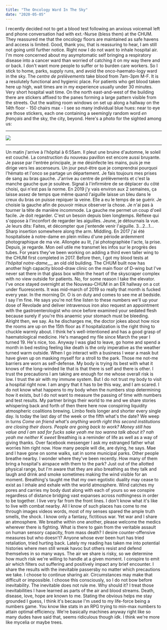 ```yaml
---
title: "The Oncology Ward In The Sky"
date: "2020-05-05"
---
```


I recently decided not to get a blood test following an anxious voicemail left and phone conversation had with ext.-Nurse (bless them) at the CHUM. They reassured me that the oncology floors are maintained as safe havens and access is limited. Good, thank you, that is reassuring to hear, I am still not going until further notice. Right now I do not want to inhale hospital air. I'm more concerned about my asymptomatic self bringing a respiratory disease into a cancer ward than worried of catching it on my way there and or back. I don't want more people to suffer or to burden care workers. So I stick to home, parks, supply runs, and avoid the onco-haemato-logy ward in the sky. The _centre de prélèvements_ take blood from 7am-3pm M-F. It is a resolutely functional and hygienic place. For patients who get blood taken here up high, wait times are in my experience usually under 30 minutes. Very short hospital wait time. On the north east-and-west of the building there are stickers affixed to the panes forming a large pattern visible from the streets. Out the waiting room windows on set up along a hallway on the 14th floor - 150 chairs max - I see so many individual blue hues: near to eye are those stickers, each one containing a seemingly random word _en français_ and the sky, the city, beyond. Here's a photo for the sighted among us:

* * *

![](http://transfusion.mxmarin.ca/wp-content/uploads/2020/05/IMG_-xhh0qm.jpg)

* * *

Un matin j'arrive à l'hôpital à 6:55am. Il pleut une bruine d'automne, le soleil est couché. La construction du nouveau pavillon est encore aussi bruyante. Je passe par l'entrée principale, je me désinfecte les mains, puis je me dirige vers les ascenseurs. Un jour peut-être que je comprendrai pourquoi l'hémato et l'onco se partage un département. Je fais toujours mes prises de sang au bras gauche. J'arrive au centre de prélèvements et c'est la manche gauche que je soulève. Signal à l'infirmière de se déplacer du côté choisi, qui n'est pas la norme. En 2019 j'y vais environ aux 2 semaines, ça laisse assez de temps que même quand l'aiguille laisse un bleu dans le creux du bras on puisse repiquer la veine. Elle a eu le temps de se guérir. Je choisie la gauche afin de pouvoir mieux observer la chose. Je n'ai pas à tourner la tête de manière incommode. La gauche me permet un coup d'oeil facile. Je doit regarder. C'est un besoin depuis bien longtemps. Réflexe qui s'oppose à l'inconfort de regarder les aiguilles. Jeune, je détournais la vue. Je leurs dits: Faites, et décompter que j'entende venir l'aiguille. 3...2...1... Sharp insertion somewhere along the arm. Middling. En 2017 j'ai été hospitalisée à notre-dame en plein milieu d'une période ardemment photographique de ma vie. Allongée au lit, j'ai photographiée l'acte, la prise. Depuis, je regarde. Mon oeil utile me transmet les infos sur le progrès des tubes. For years they've been working on adding a third even taller wing to the CHUM first completed in 2017. Before then, I got my blood tests at _l'hôpital notre-dame_,__ an old old building. The CHUM built now has another high capacity blood-draw clinic on the main floor of D-wing but I've never sat there in that glass box within the heart of the skyscraper complex with no view outside for patients. No, for some reason I take the elevator. I've once stayed overnight at the Nouveau-CHUM in an ER hallway on a cot under fluorescents. It was mid-march of 2019 so really that month is fucked every year. In the morning Dr. O is on duty and comes to see me at bedside. I say I'm fine. He says you're not fine listen to these numbers we'll up your dose of Revolade and deliver intravenous iron also request an appointment with the gastroenterologist who once before examined your sedated flesh because surely if you're this anaemic your stomach must be bleeding. Alright then, we say. As he discharges me, the doctor jokes about how nice the rooms are up on the 15th floor as if hospitalization is the right thing to chuckle warmly about. I think he's well-intentioned and has a good grasp of haematological medicine. He's managed my file since March the year I turned 19. He's nice, too. Anyway I was glad to leave, go home and spend a month in bed resting feeling like death is the only imperative as the weather turned warm outside. When I go interact with a business I wear a mask but have given up on masking myself for a stroll to the park. Those me not-me barriers are worn as self-defense. My body is trying its best with what it knows of the long-winded lie that is that there is self and there is other. I trust the precautions I am taking are enough for me whose overall risk is low. I trust the air with my immune system. But I do not trust my body to visit a hospital right now. I am angry that it has to be this way, and I am scared. I do not know what happens to my body when the numbers stop determining how it exists, but I do not want to measure the passing of time with numbers and test results. My partner brings their world to me and we share stories whispering back and forth of then there here now conspiring liquidity atmospheric coalitions brewing. Limbo feels longer and shorter every single day. Is today the last day of the week or the fifth what's the date? We weep in turns _Come on friend what's anything worth right this second institutions are closing their doors. People are going back to work? Money still has value and I am sad for fucks sake yeah me too wanna talk about it? nah yeah me neither K sweet_ Breathing is a reminder of life as well as a way of giving thanks. Over facebook messenger I ask my estranged father what worries him right now. How many people will die, are dying, he says. Mae and I have gone on some walks, sat in some municipal parks. Other people breathe nearby. I wonder where they've been recently. How many of them bring a hospital's airspace with them to the park? Just out of the allotted physical range, but I'm aware that they are also breathing as they talk and laugh and drink and smoke sometimes making the wind visible for an moment. Breathing's taught me that my own egotistic duality may cease to exist as I inhale and exhale with the world atmosphere. Wind catches my pores and carries my body dust along with each of yours so we conspire regardless of distance bridging vast expanses across nothingness in order to be together. I live very far from the front lines. I don't know what it's like to live with combat nearby. All I know of such places has come to me through images videos words, most of my senses spared the ample truth smells, the shock. I know only a fantasy, fictitious war. Yet war and I share an atmosphere. We breathe within one another, please welcome the medics wherever there is fighting. What is there to gain from the veritable assault on human sensory capacity, from mass death? I desire counter-offensive measures but who doesn't? Anyone whose ever been hurt has tried retaliation, tried hurting back. Lately my reading has taken me into potential histories where men still wreak havoc but others resist and defend themselves in so many ways. The air we share is risky, so we determine how much risk we're willing to handle at a given moment. I conspire to emit air which filters out suffering and positively impact any brief encounter. I share the results with the inevitable passersby no matter which precautions we take. I choose to continue sharing air. Circumstances may make that difficult or impossible. I choose this consciously, so I do not bow before inevitability. The inevitable does not rule me. Why should it? I treat those inevitabilities I have learned as parts of the air and blood streams. Death, disease, love, hope are known to me. Stating the obvious helps me stay grounded I guess, I think it's because I'm used to my life-force being a numbers game. You know like stats in an RPG trying to min-max numbers to attain optimal efficiency. We're basically machines anyway right like so many dudes have said that, seems ridiculous though idk. I think we're more like mycelia or maybe trees.
